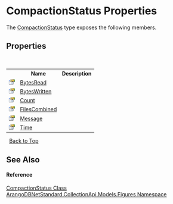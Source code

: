 # CompactionStatus Properties
 

The <a href="18c1a171-c05c-8c34-a8bb-bc165aa2d240">CompactionStatus</a> type exposes the following members.


## Properties
&nbsp;<table><tr><th></th><th>Name</th><th>Description</th></tr><tr><td>![Public property](media/pubproperty.gif "Public property")</td><td><a href="25fe18a4-3722-c7cd-12fc-7d374064e411">BytesRead</a></td><td /></tr><tr><td>![Public property](media/pubproperty.gif "Public property")</td><td><a href="8fa439fd-ec69-0179-a877-e34f6c53a263">BytesWritten</a></td><td /></tr><tr><td>![Public property](media/pubproperty.gif "Public property")</td><td><a href="a6c99eea-c530-14b1-ece5-86839bfc04d6">Count</a></td><td /></tr><tr><td>![Public property](media/pubproperty.gif "Public property")</td><td><a href="b699407f-eba1-08ae-019c-f5c6c2c9be13">FilesCombined</a></td><td /></tr><tr><td>![Public property](media/pubproperty.gif "Public property")</td><td><a href="69d6d29f-8323-693a-9cc9-14f5162a80a1">Message</a></td><td /></tr><tr><td>![Public property](media/pubproperty.gif "Public property")</td><td><a href="277d8fee-20e0-0101-2d80-6b2556dc5938">Time</a></td><td /></tr></table>&nbsp;
<a href="#compactionstatus-properties">Back to Top</a>

## See Also


#### Reference
<a href="18c1a171-c05c-8c34-a8bb-bc165aa2d240">CompactionStatus Class</a><br /><a href="fc0ac85a-f4fb-6c1f-5eac-41e31ea1ab30">ArangoDBNetStandard.CollectionApi.Models.Figures Namespace</a><br />